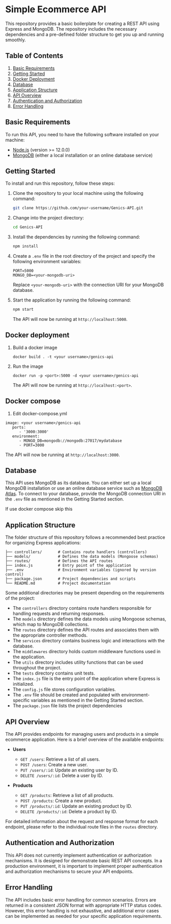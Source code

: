 # Simple Ecommerce API

This repository provides a basic boilerplate for creating a REST API using Express and MongoDB. The repository includes the necessary dependencies and a pre-defined folder structure to get you up and running smoothly.

## Table of Contents
1. [Basic Requirements](#basic-requirements)
2. [Getting Started](#getting-started)
3. [Docker Deployment](#docker-deployment)
4. [Database](#database)
5. [Application Structure](#application-structure)
6. [API Overview](#api-overview)
7. [Authentication and Authorization](#authentication-and-authorization)
8. [Error Handling](#error-handling)

## Basic Requirements

To run this API, you need to have the following software installed on your machine:

- [Node.js](https://nodejs.org) (version >= 12.0.0)
- [MongoDB](https://www.mongodb.com/) (either a local installation or an online database service)

## Getting Started

To install and run this repository, follow these steps:

1. Clone the repository to your local machine using the following command:

   ```bash
   git clone https://github.com/your-username/Genics-API.git
   ```

2. Change into the project directory:

   ```bash
   cd Genics-API
   ```

3. Install the dependencies by running the following command:

   ```bash
   npm install
   ```

4. Create a `.env` file in the root directory of the project and specify the following environment variables:

   ```
   PORT=5000
   MONGO_DB=<your-mongodb-uri>
   ```

   Replace `<your-mongodb-uri>` with the connection URI for your MongoDB database.

5. Start the application by running the following command:

   ```bash
   npm start
   ```

   The API will now be running at `http://localhost:5000`.

## Docker deployment

1. Build a docker image
   ```
   docker build . -t <your username>/genics-api
   ```

2. Run the image
   ```
   docker run -p <port>:5000 -d <your username>/genics-api
   ```
   The API will now be running at `http://localhost:<port>`.

## Docker  compose

1.  Edit docker-compose.yml
   ```
   image: <your username>/genics-api
      ports:
         - '3000:3000'
      environment:
         - MONGO_DB=mongodb://mongodb:27017/mydatabase
         - PORT=3000
   ```
   The API will now be running at `http://localhost:3000`.

## Database

This API uses MongoDB as its database. You can either set up a local MongoDB installation or use an online database service such as [MongoDB Atlas](https://www.mongodb.com/cloud/atlas). To connect to your database, provide the MongoDB connection URI in the `.env` file as mentioned in the Getting Started section.

If use docker compose skip this

## Application Structure

The folder structure of this repository follows a recommended best practice for organizing Express applications:

```
├── controllers/       # Contains route handlers (controllers)
├── models/            # Defines the data models (Mongoose schemas)
├── routes/            # Defines the API routes
├── index.js           # Entry point of the application
├── .env               # Environment variables (ignored by version control)
├── package.json       # Project dependencies and scripts
└── README.md          # Project documentation
```

Some additional directories may be present depending on the requirements of the project:

- The `controllers` directory contains route handlers responsible for handling requests and returning responses.
- The `models` directory defines the data models using Mongoose schemas, which map to MongoDB collections.
- The `routes` directory defines the API routes and associates them with the appropriate controller methods.
- The `services` directory contains business logic and interactions with the database.
- The `middlewares` directory holds custom middleware functions used in the application.
- The `utils` directory includes utility functions that can be used throughout the project.
- The `tests` directory contains unit tests.
- The `index.js` file is the entry point of the application where Express is initialized.
- The `config.js` file stores configuration variables.
- The `.env` file should be created and populated with environment-specific variables as mentioned in the Getting Started section.
- The `package.json` file lists the project dependencies

## API Overview

The API provides endpoints for managing users and products in a simple ecommerce application. Here is a brief overview of the available endpoints:

- **Users**
  - `GET /users`: Retrieve a list of all users.
  - `POST /users`: Create a new user.
  - `PUT /users/:id`: Update an existing user by ID.
  - `DELETE /users/:id`: Delete a user by ID.

- **Products**
  - `GET /products`: Retrieve a list of all products.
  - `POST /products`: Create a new product.
  - `PUT /products/:id`: Update an existing product by ID.
  - `DELETE /products/:id`: Delete a product by ID.

For detailed information about the request and response format for each endpoint, please refer to the individual route files in the `routes` directory.

## Authentication and Authorization

This API does not currently implement authentication or authorization mechanisms. It is designed for demonstrate basic REST API concepts. In a production environment, it is important to implement proper authentication and authorization mechanisms to secure your API endpoints.

## Error Handling

The API includes basic error handling for common scenarios. Errors are returned in a consistent JSON format with appropriate HTTP status codes. However, this error handling is not exhaustive, and additional error cases can be implemented as needed for your specific application requirements.
